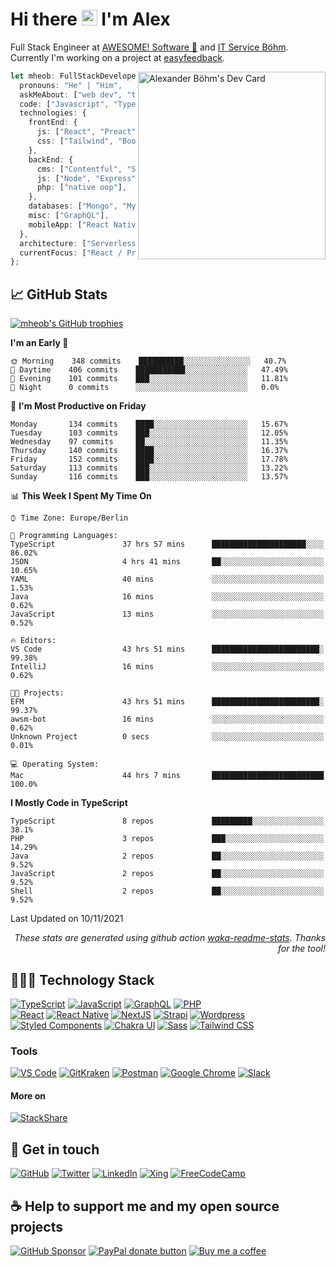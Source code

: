 # Hi there <img src="https://media.giphy.com/media/hvRJCLFzcasrR4ia7z/giphy.gif" width="25px"> I'm Alex

Full Stack Engineer at [AWESOME! Software 🚀](https://awesome-software.de/) and [IT Service Böhm](https://www.its-boehm.de).\
Currently I'm working on a project at [easyfeedback](https://easy-feedback.de/).

<!-- <img align='right' src="https://media.giphy.com/media/M9gbBd9nbDrOTu1Mqx/giphy.gif" width="300"> -->
<a href="https://app.daily.dev/mheob"><img align="right" src="https://api.daily.dev/devcards/ca64438f7f9f43d1829dfb36006f4089.png?r=qri" width="300" alt="Alexander Böhm's Dev Card"/></a>

```ts
let mheob: FullStackDeveloper = {
  pronouns: "He" | "Him",
  askMeAbout: ["web dev", "tech", "soccer", "open source"],
  code: ["Javascript", "Typescript", "PHP"],
  technologies: {
    frontEnd: {
      js: ["React", "Preact", "NextJS"],
      css: ["Tailwind", "Bootstrap", "Styled-Components"],
    },
    backEnd: {
      cms: ["Contentful", "Strapi", "WordPress", "Craft CMS"],
      js: ["Node", "Express"],
      php: ["native oop"],
    },
    databases: ["Mongo", "MySql", "SQLite"],
    misc: ["GraphQL"],
    mobileApp: ["React Native"],
  },
  architecture: ["Serverless", "PWA", "SPA"],
  currentFocus: ["React / Preact", "open source"],
};
```

## 📈 GitHub Stats

[![mheob's GitHub trophies](https://github-profile-trophy.vercel.app/?username=mheob&theme=nord&column=6&row=1&margin-w=15)](https://github.com/mheob)

<!-- [![mheob's GitHub Streak](https://github-readme-streak-stats.herokuapp.com?user=mheob&theme=nord)](https://git.io/streak-stats) -->

<!--START_SECTION:waka-->
**I'm an Early 🐤** 

```text
🌞 Morning    348 commits    ██████████░░░░░░░░░░░░░░░   40.7% 
🌆 Daytime    406 commits    ███████████░░░░░░░░░░░░░░   47.49% 
🌃 Evening    101 commits    ███░░░░░░░░░░░░░░░░░░░░░░   11.81% 
🌙 Night      0 commits      ░░░░░░░░░░░░░░░░░░░░░░░░░   0.0%

```
📅 **I'm Most Productive on Friday** 

```text
Monday       134 commits    ████░░░░░░░░░░░░░░░░░░░░░   15.67% 
Tuesday      103 commits    ███░░░░░░░░░░░░░░░░░░░░░░   12.05% 
Wednesday    97 commits     ██░░░░░░░░░░░░░░░░░░░░░░░   11.35% 
Thursday     140 commits    ████░░░░░░░░░░░░░░░░░░░░░   16.37% 
Friday       152 commits    ████░░░░░░░░░░░░░░░░░░░░░   17.78% 
Saturday     113 commits    ███░░░░░░░░░░░░░░░░░░░░░░   13.22% 
Sunday       116 commits    ███░░░░░░░░░░░░░░░░░░░░░░   13.57%

```


📊 **This Week I Spent My Time On** 

```text
⌚︎ Time Zone: Europe/Berlin

💬 Programming Languages: 
TypeScript               37 hrs 57 mins      █████████████████████░░░░   86.02% 
JSON                     4 hrs 41 mins       ██░░░░░░░░░░░░░░░░░░░░░░░   10.65% 
YAML                     40 mins             ░░░░░░░░░░░░░░░░░░░░░░░░░   1.53% 
Java                     16 mins             ░░░░░░░░░░░░░░░░░░░░░░░░░   0.62% 
JavaScript               13 mins             ░░░░░░░░░░░░░░░░░░░░░░░░░   0.52%

🔥 Editors: 
VS Code                  43 hrs 51 mins      ████████████████████████░   99.38% 
IntelliJ                 16 mins             ░░░░░░░░░░░░░░░░░░░░░░░░░   0.62%

🐱‍💻 Projects: 
EFM                      43 hrs 51 mins      ████████████████████████░   99.37% 
awsm-bot                 16 mins             ░░░░░░░░░░░░░░░░░░░░░░░░░   0.62% 
Unknown Project          0 secs              ░░░░░░░░░░░░░░░░░░░░░░░░░   0.01%

💻 Operating System: 
Mac                      44 hrs 7 mins       █████████████████████████   100.0%

```

**I Mostly Code in TypeScript** 

```text
TypeScript               8 repos             █████████░░░░░░░░░░░░░░░░   38.1% 
PHP                      3 repos             ███░░░░░░░░░░░░░░░░░░░░░░   14.29% 
Java                     2 repos             ██░░░░░░░░░░░░░░░░░░░░░░░   9.52% 
JavaScript               2 repos             ██░░░░░░░░░░░░░░░░░░░░░░░   9.52% 
Shell                    2 repos             ██░░░░░░░░░░░░░░░░░░░░░░░   9.52%

```



 Last Updated on 10/11/2021
<!--END_SECTION:waka-->

<p align="right"><i>These stats are generated using github action <a href="https://github.com/marketplace/actions/profile-readme-development-stats">waka-readme-stats</a>. Thanks for the tool!</i></p>

## 🧑🏽‍💻 Technology Stack

[![TypeScript](https://img.shields.io/badge/TypeScript-007ACC.svg?&style=for-the-badge&logo=typescript&logoColor=white)](https://www.typescriptlang.org/)
[![JavaScript](https://img.shields.io/badge/JavaScript-F7DF1E.svg?&style=for-the-badge&logo=javascript&logoColor=black)](https://en.wikipedia.org/wiki/JavaScript)
[![GraphQL](https://img.shields.io/badge/GrapQL-e10098?style=for-the-badge&logo=graphql&logoColor=white)](https://graphql.org/)
[![PHP](https://img.shields.io/badge/php-777BB4.svg?&style=for-the-badge&logo=php&logoColor=white)](https://php.net/)
\
[![React](https://img.shields.io/badge/React-20232a.svg?&style=for-the-badge&logo=react&logoColor=61DAFB)](https://reactjs.org/)
[![React Native](https://img.shields.io/badge/React_Native-20232a.svg?&style=for-the-badge&logo=react&logoColor=61DAFB)](https://reactnative.dev/)
[![NextJS](https://img.shields.io/badge/NextJs-000000?style=for-the-badge&logo=next.js&logoColor=white)](https://nextjs.org/)
[![Strapi](https://img.shields.io/badge/Strapi-2f2e8b?style=for-the-badge&logo=strapi&logoColor=white)](https://strapi.io/)
[![Wordpress](https://img.shields.io/badge/Wordpress-21759b?style=for-the-badge&logo=wordpress&logoColor=white)](https://wordpress.org/)
\
[![Styled Components](https://img.shields.io/badge/Styled_Components-db7093?style=for-the-badge&logo=styled-components&logoColor=white)](https://styled-components.com/)
[![Chakra UI](https://img.shields.io/badge/Chakra_UI-319795?style=for-the-badge&logo=chakra-ui&logoColor=white)](https://chakra-ui.com/)
[![Sass](https://img.shields.io/badge/Sass-CC6699.svg?&style=for-the-badge&logo=sass&logoColor=white)](https://sass-lang.com/)
[![Tailwind CSS](https://img.shields.io/badge/TailwindCSS-38B2AC.svg?&style=for-the-badge&logo=tailwind-css&logoColor=white)](https://tailwindcss.com/)

### Tools

[![VS Code](https://img.shields.io/badge/VS_Code-007ACC.svg?&style=for-the-badge&logo=visual-studio-code&logoColor=white)](https://code.visualstudio.com/)
[![GitKraken](https://img.shields.io/badge/GitKraken%2A-179287.svg?&style=for-the-badge&logo=gitkraken&logoColor=white)](https://www.gitkraken.com/invite/sPijQ3nc)
[![Postman](https://img.shields.io/badge/Postman-FF6C37.svg?&style=for-the-badge&logo=postman&logoColor=white)](https://www.postman.com/)
[![Google Chrome](https://img.shields.io/badge/Google_Chrome-4285F4.svg?&style=for-the-badge&logo=google-chrome&logoColor=white)](https://www.google.de/chrome/)
[![Slack](https://img.shields.io/badge/Slack-4A154B.svg?&style=for-the-badge&logo=slack&logoColor=white)](https://slack.com/)

#### More on

[![StackShare](https://img.shields.io/badge/StackShare-008ff9.svg?style=for-the-badge&logo=stackshare&logoColor=white)](https://stackshare.io/mheob/general)

## 💬 Get in touch

[![GitHub](https://img.shields.io/badge/github-100000.svg?&style=for-the-badge&logo=github&logoColor=white)](https://github.com/mheob)
[![Twitter](https://img.shields.io/badge/twitter-1da1f2.svg?&style=for-the-badge&logo=twitter&logoColor=white)](https://twitter.com/mheob_a)
[![LinkedIn](https://img.shields.io/badge/LinkedIn-0077b5.svg?style=for-the-badge&logo=linkedin&logoColor=white)](https://www.linkedin.com/in/itsb)
[![Xing](https://img.shields.io/badge/Xing-006567.svg?style=for-the-badge&logo=xing&logoColor=white)](https://www.xing.com/profile/Alexander_Boehm64)
[![FreeCodeCamp](https://img.shields.io/badge/FreeCodeCamp-0a0b23.svg?style=for-the-badge&logo=freecodecamp&logoColor=white)](https://www.freecodecamp.org/mheob)

## ☕️ Help to support me and my open source projects

[![GitHub Sponsor](https://img.shields.io/badge/Sponsor-100000.svg?&style=for-the-badge&logo=github&logoColor=white)](https://github.com/sponsors/mheob)
[![PayPal donate button](https://img.shields.io/badge/paypal-00457C.svg?&style=for-the-badge&logo=paypal&logoColor=white)](https://www.paypal.me/mheob)
[![Buy me a coffee](https://img.shields.io/badge/Buy%20me%20a%20coffee-ff813f.svg?style=for-the-badge&logo=buy%20me%20a%20coffee&logoColor=white)](https://www.buymeacoffee.com/mheob)
